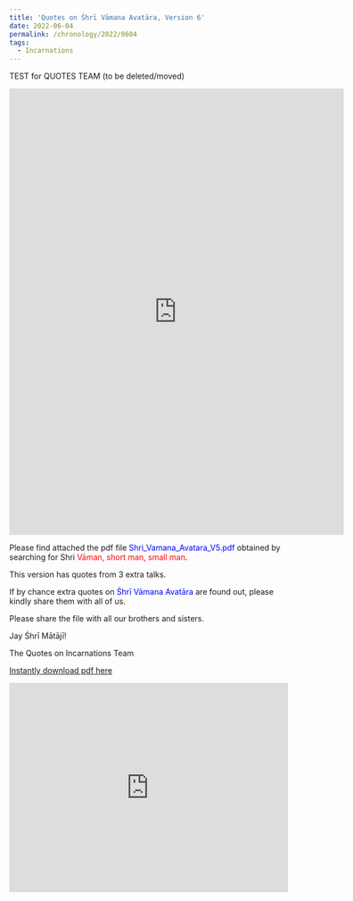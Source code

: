 ```yaml
---
title: 'Quotes on Śhrī Vāmana Avatāra, Version 6'
date: 2022-06-04
permalink: /chronology/2022/0604
tags:
  - Incarnations
---
```


TEST for QUOTES TEAM (to be deleted/moved)

<p><embed src="https://drive.google.com/viewerng/viewer?embedded=true&url=https://seven-teams.github.io/files/Shri_Vamana_Avatara_V5.pdf" width="600" height="800"></p>

Please find attached the pdf file <font color="blue">Shri_Vamana_Avatara_V5.pdf</font> obtained by searching for Shri <font color="red">Vāman, short man, small man</font>.   

This version has quotes from 3 extra talks.

If by chance extra quotes on <font color="blue">Śhrī Vāmana Avatāra</font> are found out, please kindly share them with all of us.  

Please share the file with all our brothers and sisters.  

Jay Śhrī Mātājī!  

The Quotes on Incarnations Team  

[Instantly download pdf here](http://seven-teams.github.io/files/Shri_Vamana_Avatara_V5.pdf)

<p><embed src="https://drive.google.com/viewerng/viewer?embedded=true&url=https://drive.google.com/file/d/0B3izjZneKyksd0Vtc2p3WWpwcjA/view?usp=sharing" width="500" height="375"></p>